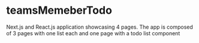 # teamsMemeberTodo
Next.js and React.js application showcasing 4 pages. The app is composed of 3 pages with one list each and one page with a todo list component
